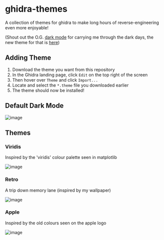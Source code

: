 # ghidra-themes
A collection of themes for ghidra to make long hours of reverse-engineering even more enjoyable!

(Shout out the O.G. [dark mode](https://github.com/zackelia/ghidra-dark) for carrying me through the dark days, the new theme for that is [here](https://github.com/zackelia/ghidra-dark-theme))

## Adding Theme

1. Download the theme you want from this repository
2. In the Ghidra landing page, click `Edit` on the top right of the screen
3. Then hover over `Theme` and click `Import...`
4. Locate and select the `*.theme` file you downloaded earlier
5. The theme should now be installed!

## Default Dark Mode

![image](https://github.com/luke-r-m/ghidra-themes/assets/47477832/5dc3e26f-3769-46c4-a96f-b6775710690d)

## Themes

### Viridis

Inspired by the 'viridis' colour palette seen in matplotlib

![image](https://github.com/luke-r-m/ghidra-themes/assets/47477832/00cb3f9a-2c2b-4a38-8cb7-f107ad50f16c)

### Retro

A trip down memory lane (inspired by my wallpaper)

![image](https://github.com/luke-r-m/ghidra-themes/assets/47477832/9e690565-9694-4aa1-a92a-288cb603f095)

### Apple

Inspired by the old colours seen on the apple logo

![image](https://github.com/luke-r-m/ghidra-themes/assets/47477832/a3f66652-3a7c-43cc-819b-90ee3ae0c821)


